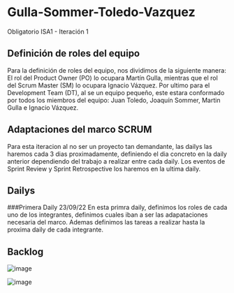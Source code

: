 # Gulla-Sommer-Toledo-Vazquez
Obligatorio ISA1 - Iteración 1

## Definición de roles del equipo
Para la definición de roles del equipo, nos dividimos de la siguiente manera:
El rol del Product Owner (PO) lo ocupara Martín Gulla, mientras que el rol del Scrum Master (SM) lo ocupara Ignacio Vázquez. Por ultimo para el Development Team (DT), al se un equipo pequeño, este estara conformado por todos los miembros del equipo: Juan Toledo, Joaquín Sommer, Martin Gulla e Ignacio Vázquez.

## Adaptaciones del marco SCRUM
Para esta iteracion al no ser un proyecto tan demandante, las dailys las haremos cada 3 dias proximadamente, definiendo el dia concreto en la daily anterior dependiendo del trabajo a realizar entre cada daily. Los eventos de Sprint Review y Sprint Retrospective los haremos en la ultima daily. 

## Dailys
###Primera Daily 23/09/22
En esta primra daily, definimos los roles de cada uno de los integrantes, definimos cuales iban a ser las adapataciones necesaria del marco. Ademas definimos las tareas a realizar hasta la proxima daily de cada integrante.

## Backlog

![image](https://user-images.githubusercontent.com/45313301/193363266-391ece61-ee7e-409b-8ab7-9d226b2b1146.png)

![image](https://user-images.githubusercontent.com/45313301/193363325-8affefa0-2298-427e-80fc-5657283b4243.png)

